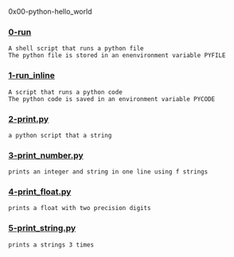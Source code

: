 0x00-python-hello_world


### [0-run](./0-run)
```
A shell script that runs a python file
The python file is stored in an enenvironment variable PYFILE
```


### [1-run_inline](./1-run_inline)
```
A script that runs a python code
The python code is saved in an environment variable PYCODE
```


### [2-print.py](./2-print.py)
```
a python script that a string
```


### [3-print_number.py](./3-print_number.py)
```
prints an integer and string in one line using f strings
```


### [4-print_float.py](./4-print_float.py)
```
prints a float with two precision digits
```



### [5-print_string.py](./5-print_string.py)
```
prints a strings 3 times
```



